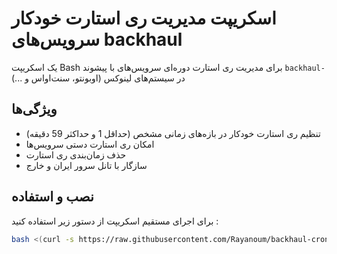 # اسکریپت مدیریت ری استارت خودکار سرویس‌های backhaul

یک اسکریپت Bash برای مدیریت ری استارت دوره‌ای سرویس‌های با پیشوند `backhaul-` در سیستم‌های لینوکس (اوبونتو، سنت‌اواس و ...)

## ویژگی‌ها

- تنظیم ری استارت خودکار در بازه‌های زمانی مشخص (حداقل 1 و حداکثر 59 دقیقه)
- امکان ری استارت دستی سرویس‌ها
- حذف زمان‌بندی ری استارت
- سازگار با تانل سرور ایران و خارج

## نصب و استفاده

برای اجرای مستقیم اسکریپت از دستور زیر استفاده کنید :

```bash
bash <(curl -s https://raw.githubusercontent.com/Rayanoum/backhaul-cron/main/install.sh)
